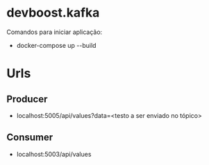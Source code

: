 # devboost.kafka
Comandos para iniciar aplicação: 
- docker-compose up --build
# Urls
## Producer
- localhost:5005/api/values?data=<testo a ser enviado no tópico>

## Consumer
- localhost:5003/api/values

